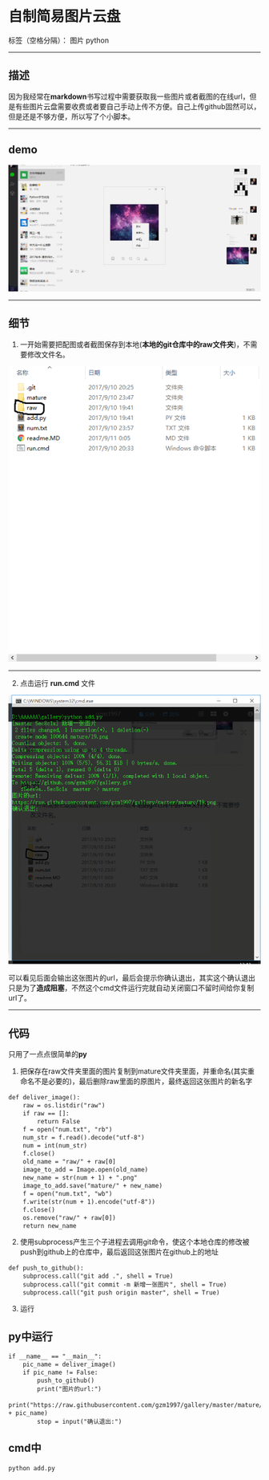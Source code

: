 # 自制简易图片云盘

标签（空格分隔）： 图片 python


----------

## 描述 ##

因为我经常在**markdown**书写过程中需要获取我一些图片或者截图的在线url，但是有些图片云盘需要收费或者要自己手动上传不方便。自己上传github固然可以，但是还是不够方便，所以写了个小脚本。

----------


## demo ##

![demo][1]


----------

## 细节 ##

 1. 一开始需要把配图或者截图保存到本地(**本地的git仓库中的raw文件夹**)，不需要修改文件名。

![文件结构][2]


----------


 2. 点击运行 **run.cmd** 文件

![run.cmd][3] 

可以看见后面会输出这张图片的url，最后会提示你确认退出，其实这个确认退出只是为了**造成阻塞**，不然这个cmd文件运行完就自动关闭窗口不留时间给你复制url了。


----------
## 代码 ##

只用了一点点很简单的**py**

 1. 把保存在raw文件夹里面的图片复制到mature文件夹里面，并重命名(其实重命名不是必要的)，最后删除raw里面的原图片，最终返回这张图片的新名字
```
def deliver_image():
	raw = os.listdir("raw")
	if raw == []:
		return False
	f = open("num.txt", "rb")
	num_str = f.read().decode("utf-8")
	num = int(num_str)
	f.close()
	old_name = "raw/" + raw[0]
	image_to_add = Image.open(old_name)
	new_name = str(num + 1) + ".png"
	image_to_add.save("mature/" + new_name)
	f = open("num.txt", "wb")
	f.write(str(num + 1).encode("utf-8"))
	f.close()
	os.remove("raw/" + raw[0])
	return new_name
```
 2. 使用subprocess产生三个子进程去调用git命令，使这个本地仓库的修改被push到github上的仓库中，最后返回这张图片在github上的地址

```
def push_to_github():
	subprocess.call("git add .", shell = True)
	subprocess.call("git commit -m 新增一张图片", shell = True)
	subprocess.call("git push origin master", shell = True)
```

 3. 运行
## py中运行 ##
```
if __name__ == "__main__":
	pic_name = deliver_image()
	if pic_name != False:
		push_to_github()
		print("图片的url:")
		print("https://raw.githubusercontent.com/gzm1997/gallery/master/mature/" + pic_name)
		stop = input("确认退出:")
```
## cmd中 ##
```
python add.py
```
  [1]: https://raw.githubusercontent.com/gzm1997/gallery/master/mature/demo.gif
  [2]: https://raw.githubusercontent.com/gzm1997/gallery/master/mature/18.png
  [3]: https://raw.githubusercontent.com/gzm1997/gallery/master/mature/20.png